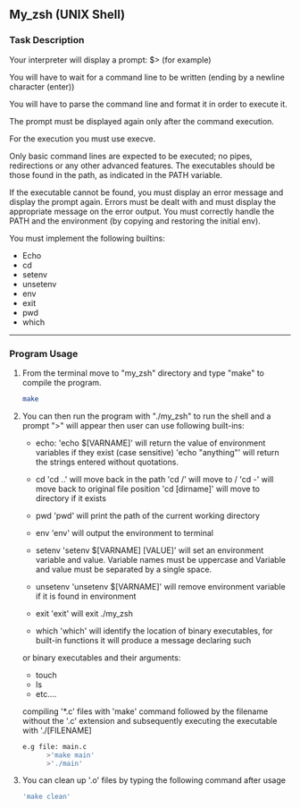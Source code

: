  <!-- GETTING STARTED -->
## My_zsh (UNIX Shell)
### Task Description

Your interpreter will display a prompt: $> (for example)

You will have to wait for a command line to be written (ending by a newline character (enter))

You will have to parse the command line and format it in order to execute it.

The prompt must be displayed again only after the command execution.

For the execution you must use execve.

Only basic command lines are expected to be executed; no pipes, redirections or any other advanced features. The executables should be those found in the path, as indicated in the PATH variable.

If the executable cannot be found, you must display an error message and display the prompt again. Errors must be dealt with and must display the appropriate message on the error output. You must correctly handle the PATH and the environment (by copying and restoring the initial env).

You must implement the following builtins: 
* Echo
* cd
* setenv
* unsetenv
* env
* exit
* pwd
* which

------------------------------------------------------------------------------------------------------------------------------
### Program Usage

1. From the terminal move to "my_zsh" directory and type "make" to compile the program.

   ```sh
   make
   ```
2. You can then run the program with "./my_zsh" to run the shell and a prompt ">" will appear then user can use following built-ins: 
    * echo:
         'echo $[VARNAME]' will return the value of environment variables if they exist (case sensitive)
         'echo "anything"' will return the strings entered without quotations.
    * cd
         'cd ..' will move back in the path
         'cd /' will move to /
         'cd -' will move back to original file position
         'cd [dirname]' will move to directory if it exists
   * pwd
         'pwd' will print the path of the current working directory

   * env
         'env' will output the environment to terminal
    * setenv
         'setenv $[VARNAME] [VALUE]' will set an environment variable and value. Variable names must be uppercase and Variable and value must be separated by a single space.
    * unsetenv
         'unsetenv $[VARNAME]' will remove environment variable if it is found in environment

    * exit
         'exit' will exit ./my_zsh

    * which 
         'which' will identify the location of binary executables, for built-in functions it will produce a message declaring such

    or binary executables and their arguments:
    * touch
    * ls
    * etc....

    compiling '*.c' files with 'make' command followed by the filename without the '.c' extension and subsequently executing the executable with './[FILENAME]

   ```sh
   e.g file: main.c
         >'make main'
         >'./main'
   ```

3. You can clean up '.o' files by typing the following command after usage
    ```sh
   'make clean'
   ```

